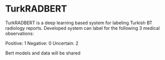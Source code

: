 # TurkRADBERT

TurkRADBERT is a deep learning based system for labeling Turkish BT radiology reports. Developed system can label for the following 3 medical observations:

Positive: 1
Negative: 0
Uncertain: 2

Bert models and data will be shared
